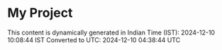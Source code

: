 # My Project

This content is dynamically generated in Indian Time (IST): 2024-12-10 10:08:44 IST
Converted to UTC: 2024-12-10 04:38:44 UTC
